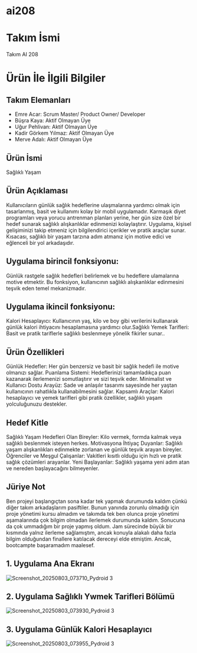 # ai208
# **Takım İsmi**

Takım AI 208

# Ürün İle İlgili Bilgiler

## Takım Elemanları
- Emre Acar: Scrum Master/ Product Owner/ Developer
- Büşra Kaya: Aktif Olmayan Üye
- Uğur Pehlivan: Aktif Olmayan Üye
- Kadir Görkem Yılmaz: Aktif Olmayan Üye
- Merve Adalı: Aktif Olmayan Üye

## Ürün İsmi
Sağlıklı Yaşam
## Ürün Açıklaması
Kullanıcıların günlük sağlık hedeflerine ulaşmalarına yardımcı olmak için tasarlanmış, basit ve kullanımı kolay bir mobil uygulamadır. Karmaşık diyet programları veya yorucu antrenman planları yerine, her gün size özel bir hedef sunarak sağlıklı alışkanlıklar edinmenizi kolaylaştırır. Uygulama, kişisel gelişiminizi takip etmeniz için bilgilendirici içerikler ve pratik araçlar sunar. Kısacası, sağlıklı bir yaşam tarzına adım atmanız için motive edici ve eğlenceli bir yol arkadaşıdır.

## Uygulama birincil fonksiyonu:
Günlük rastgele sağlık hedefleri belirlemek ve bu hedeflere ulamalarına motive etmektir. Bu fonksiyon, kullanıcının sağlıklı alışkanlıklar edinmesini teşvik eden temel mekanizmadır.

## Uygulama ikincil fonksiyonu: 
​Kalori Hesaplayıcı: Kullanıcının yaş, kilo ve boy gibi verilerini kullanarak günlük kalori ihtiyacını hesaplamasına yardımcı olur.
​Sağlıklı Yemek Tarifleri: Basit ve pratik tariflerle sağlıklı beslenmeye yönelik fikirler sunar..

## Ürün Özellikleri
Günlük Hedefler: Her gün benzersiz ve basit bir sağlık hedefi ile motive olmanızı sağlar.
Puanlama Sistemi: Hedeflerinizi tamamladıkça puan kazanarak ilerlemenizi somutlaştırır ve sizi teşvik eder.
Minimalist ve Kullanıcı Dostu Arayüz: Sade ve anlaşılır tasarımı sayesinde her yaştan kullanıcının rahatlıkla kullanabilmesini sağlar.
Kapsamlı Araçlar: Kalori hesaplayıcı ve yemek tarifleri gibi pratik özellikler, sağlıklı yaşam yolculuğunuzu destekler.

## Hedef Kitle
Sağlıklı Yaşam Hedefleri Olan Bireyler: Kilo vermek, formda kalmak veya sağlıklı beslenmek isteyen herkes.
​Motivasyona İhtiyaç Duyanlar: Sağlıklı yaşam alışkanlıkları edinmekte zorlanan ve günlük teşvik arayan bireyler.
​Öğrenciler ve Meşgul Çalışanlar: Vakitleri kısıtlı olduğu için hızlı ve pratik sağlık çözümleri arayanlar.
​Yeni Başlayanlar: Sağlıklı yaşama yeni adım atan ve nereden başlayacağını bilmeyenler.


## Jüriye Not
Ben projeyi başlangıçtan sona kadar tek yapmak durumunda kaldım çünkü diğer takım arkadaşlarım pasiftiler. Bunun yanında zorunlu olmadığı için proje yönetimi kursu almadım ve takımda tek ben olunca proje yönetimi aşamalarında çok bilgim olmadan ilerlemek durumunda kaldım. Sonucuna da çok ummadığım bir proje yapmış oldum. Jam sürecinde büyük bir kısmında yalnız ilerleme sağlamıştım, ancak konuyla alakalı daha fazla bilgim olduğundan finallere katılacak dereceyi elde etmiştim. Ancak, bootcampte başaramadım maalesef.

## 1. Uygulama Ana Ekranı

![Screenshot_20250803_073710_Pydroid 3](https://github.com/user-attachments/assets/8bb58ecb-e82b-4901-bb02-a5098fca6229)

## 2. Uygulama Sağlıklı Ywmek Tarifleri Bölümü 

![Screenshot_20250803_073930_Pydroid 3](https://github.com/user-attachments/assets/cab62c19-57dc-481f-8e4a-0e8417fa7282)

## 3. Uygulama Günlük Kalori Hesaplayıcı 

![Screenshot_20250803_073955_Pydroid 3](https://github.com/user-attachments/assets/5b368f3b-8481-4f36-9372-8cd0ffe203ca)
